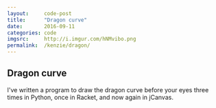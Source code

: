 ```yaml
---
layout:     code-post
title:      "Dragon curve"
date:       2016-09-11
categories: code
imgsrc:     http://i.imgur.com/hNMvibo.png
permalink:  /kenzie/dragon/
---
```

<div style="text-align: center">
    <canvas id="dragon" width="600" height="500"></canvas>
</div>
<script type="text/javascript" src="/js/dragon.js"></script>
<h2 class="post-title">Dragon curve</h2>
I've written a program to draw the dragon curve before your eyes three times in Python, once in Racket, and now again in jCanvas.